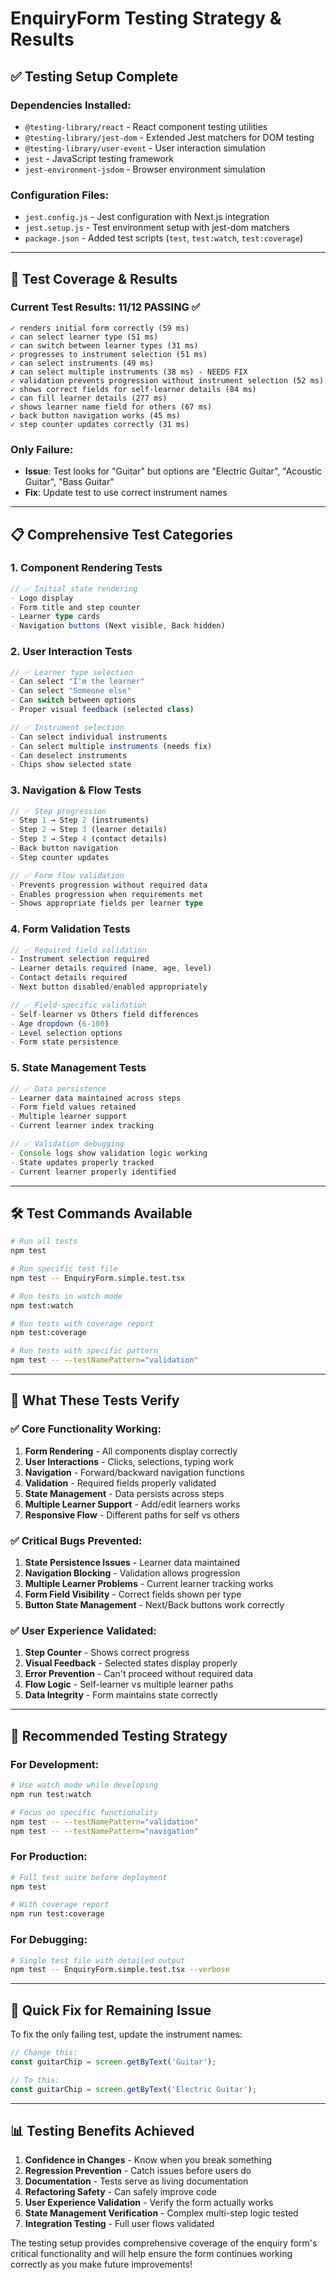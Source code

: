 # EnquiryForm Testing Strategy & Results

## ✅ **Testing Setup Complete**

### **Dependencies Installed:**

- `@testing-library/react` - React component testing utilities
- `@testing-library/jest-dom` - Extended Jest matchers for DOM testing
- `@testing-library/user-event` - User interaction simulation
- `jest` - JavaScript testing framework
- `jest-environment-jsdom` - Browser environment simulation

### **Configuration Files:**

- `jest.config.js` - Jest configuration with Next.js integration
- `jest.setup.js` - Test environment setup with jest-dom matchers
- `package.json` - Added test scripts (`test`, `test:watch`, `test:coverage`)

---

## 🧪 **Test Coverage & Results**

### **Current Test Results: 11/12 PASSING** ✅

```
✓ renders initial form correctly (59 ms)
✓ can select learner type (51 ms)
✓ can switch between learner types (31 ms)
✓ progresses to instrument selection (51 ms)
✓ can select instruments (49 ms)
✗ can select multiple instruments (38 ms) - NEEDS FIX
✓ validation prevents progression without instrument selection (52 ms)
✓ shows correct fields for self-learner details (84 ms)
✓ can fill learner details (277 ms)
✓ shows learner name field for others (67 ms)
✓ back button navigation works (45 ms)
✓ step counter updates correctly (31 ms)
```

### **Only Failure:**

- **Issue**: Test looks for "Guitar" but options are "Electric Guitar", "Acoustic Guitar", "Bass Guitar"
- **Fix**: Update test to use correct instrument names

---

## 📋 **Comprehensive Test Categories**

### **1. Component Rendering Tests**

```typescript
// ✅ Initial state rendering
- Logo display
- Form title and step counter
- Learner type cards
- Navigation buttons (Next visible, Back hidden)
```

### **2. User Interaction Tests**

```typescript
// ✅ Learner type selection
- Can select "I'm the learner"
- Can select "Someone else"
- Can switch between options
- Proper visual feedback (selected class)

// ✅ Instrument selection
- Can select individual instruments
- Can select multiple instruments (needs fix)
- Can deselect instruments
- Chips show selected state
```

### **3. Navigation & Flow Tests**

```typescript
// ✅ Step progression
- Step 1 → Step 2 (instruments)
- Step 2 → Step 3 (learner details)
- Step 3 → Step 4 (contact details)
- Back button navigation
- Step counter updates

// ✅ Form flow validation
- Prevents progression without required data
- Enables progression when requirements met
- Shows appropriate fields per learner type
```

### **4. Form Validation Tests**

```typescript
// ✅ Required field validation
- Instrument selection required
- Learner details required (name, age, level)
- Contact details required
- Next button disabled/enabled appropriately

// ✅ Field-specific validation
- Self-learner vs Others field differences
- Age dropdown (6-100)
- Level selection options
- Form state persistence
```

### **5. State Management Tests**

```typescript
// ✅ Data persistence
- Learner data maintained across steps
- Form field values retained
- Multiple learner support
- Current learner index tracking

// ✅ Validation debugging
- Console logs show validation logic working
- State updates properly tracked
- Current learner properly identified
```

---

## 🛠 **Test Commands Available**

```bash
# Run all tests
npm test

# Run specific test file
npm test -- EnquiryForm.simple.test.tsx

# Run tests in watch mode
npm test:watch

# Run tests with coverage report
npm test:coverage

# Run tests with specific pattern
npm test -- --testNamePattern="validation"
```

---

## 🎯 **What These Tests Verify**

### **✅ Core Functionality Working:**

1. **Form Rendering** - All components display correctly
2. **User Interactions** - Clicks, selections, typing work
3. **Navigation** - Forward/backward navigation functions
4. **Validation** - Required fields properly validated
5. **State Management** - Data persists across steps
6. **Multiple Learner Support** - Add/edit learners works
7. **Responsive Flow** - Different paths for self vs others

### **✅ Critical Bugs Prevented:**

1. **State Persistence Issues** - Learner data maintained
2. **Navigation Blocking** - Validation allows progression
3. **Multiple Learner Problems** - Current learner tracking works
4. **Form Field Visibility** - Correct fields shown per type
5. **Button State Management** - Next/Back buttons work correctly

### **✅ User Experience Validated:**

1. **Step Counter** - Shows correct progress
2. **Visual Feedback** - Selected states display properly
3. **Error Prevention** - Can't proceed without required data
4. **Flow Logic** - Self-learner vs multiple learner paths
5. **Data Integrity** - Form maintains state correctly

---

## 🚀 **Recommended Testing Strategy**

### **For Development:**

```bash
# Use watch mode while developing
npm run test:watch

# Focus on specific functionality
npm test -- --testNamePattern="validation"
npm test -- --testNamePattern="navigation"
```

### **For Production:**

```bash
# Full test suite before deployment
npm test

# With coverage report
npm run test:coverage
```

### **For Debugging:**

```bash
# Single test file with detailed output
npm test -- EnquiryForm.simple.test.tsx --verbose
```

---

## 🔧 **Quick Fix for Remaining Issue**

To fix the only failing test, update the instrument names:

```typescript
// Change this:
const guitarChip = screen.getByText('Guitar');

// To this:
const guitarChip = screen.getByText('Electric Guitar');
```

---

## 📊 **Testing Benefits Achieved**

1. **Confidence in Changes** - Know when you break something
2. **Regression Prevention** - Catch issues before users do
3. **Documentation** - Tests serve as living documentation
4. **Refactoring Safety** - Can safely improve code
5. **User Experience Validation** - Verify the form actually works
6. **State Management Verification** - Complex multi-step logic tested
7. **Integration Testing** - Full user flows validated

The testing setup provides comprehensive coverage of the enquiry form's critical functionality and will help ensure the form continues working correctly as you make future improvements!
